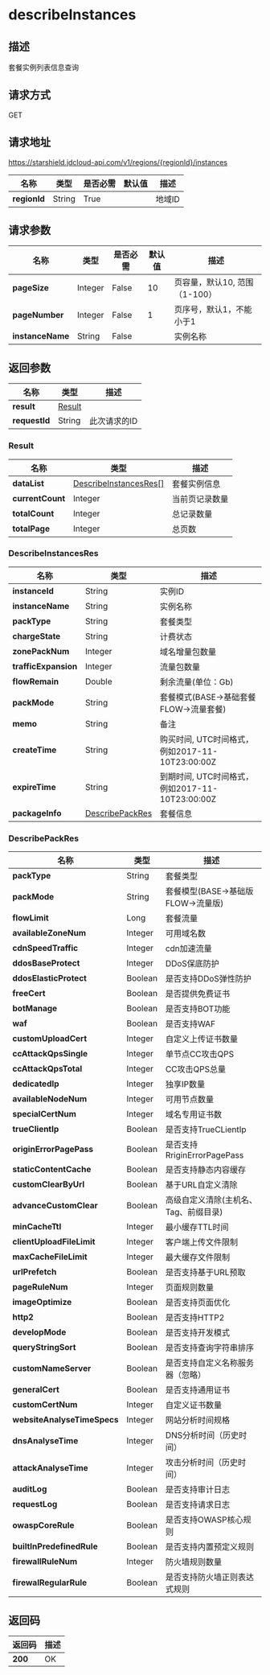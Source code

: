 # describeInstances


## 描述
套餐实例列表信息查询

## 请求方式
GET

## 请求地址
https://starshield.jdcloud-api.com/v1/regions/{regionId}/instances

|名称|类型|是否必需|默认值|描述|
|---|---|---|---|---|
|**regionId**|String|True| |地域ID|

## 请求参数
|名称|类型|是否必需|默认值|描述|
|---|---|---|---|---|
|**pageSize**|Integer|False|10|页容量，默认10, 范围（1-100）|
|**pageNumber**|Integer|False|1|页序号，默认1，不能小于1|
|**instanceName**|String|False| |实例名称|


## 返回参数
|名称|类型|描述|
|---|---|---|
|**result**|[Result](#result)| |
|**requestId**|String|此次请求的ID|

### <div id="Result">Result</div>
|名称|类型|描述|
|---|---|---|
|**dataList**|[DescribeInstancesRes[]](#describeinstancesres)|套餐实例信息|
|**currentCount**|Integer|当前页记录数量|
|**totalCount**|Integer|总记录数量|
|**totalPage**|Integer|总页数|
### <div id="DescribeInstancesRes">DescribeInstancesRes</div>
|名称|类型|描述|
|---|---|---|
|**instanceId**|String|实例ID|
|**instanceName**|String|实例名称|
|**packType**|String|套餐类型|
|**chargeState**|String|计费状态|
|**zonePackNum**|Integer|域名增量包数量|
|**trafficExpansion**|Integer|流量包数量|
|**flowRemain**|Double|剩余流量(单位：Gb)|
|**packMode**|String|套餐模式(BASE->基础套餐 FLOW->流量套餐)|
|**memo**|String|备注|
|**createTime**|String|购买时间, UTC时间格式，例如2017-11-10T23:00:00Z|
|**expireTime**|String|到期时间, UTC时间格式，例如2017-11-10T23:00:00Z|
|**packageInfo**|[DescribePackRes](#describepackres)|套餐信息|
### <div id="DescribePackRes">DescribePackRes</div>
|名称|类型|描述|
|---|---|---|
|**packType**|String|套餐类型|
|**packMode**|String|套餐模型(BASE->基础版 FLOW->流量版)|
|**flowLimit**|Long|套餐流量|
|**availableZoneNum**|Integer|可用域名数|
|**cdnSpeedTraffic**|Integer|cdn加速流量|
|**ddosBaseProtect**|Integer|DDoS保底防护|
|**ddosElasticProtect**|Boolean|是否支持DDoS弹性防护|
|**freeCert**|Boolean|是否提供免费证书|
|**botManage**|Boolean|是否支持BOT功能|
|**waf**|Boolean|是否支持WAF|
|**customUploadCert**|Integer|自定义上传证书数量|
|**ccAttackQpsSingle**|Integer|单节点CC攻击QPS|
|**ccAttackQpsTotal**|Integer|CC攻击QPS总量|
|**dedicatedIp**|Integer|独享IP数量|
|**availableNodeNum**|Integer|可用节点数量|
|**specialCertNum**|Integer|域名专用证书数|
|**trueClientIp**|Boolean|是否支持TrueCLientIp|
|**originErrorPagePass**|Boolean|是否支持RriginErrorPagePass|
|**staticContentCache**|Boolean|是否支持静态内容缓存|
|**customClearByUrl**|Boolean|基于URL自定义清除|
|**advanceCustomClear**|Boolean|高级自定义清除(主机名、Tag、前缀目录)|
|**minCacheTtl**|Integer|最小缓存TTL时间|
|**clientUploadFileLimit**|Integer|客户端上传文件限制|
|**maxCacheFileLimit**|Integer|最大缓存文件限制|
|**urlPrefetch**|Boolean|是否支持基于URL预取|
|**pageRuleNum**|Integer|页面规则数量|
|**imageOptimize**|Boolean|是否支持页面优化|
|**http2**|Boolean|是否支持HTTP2|
|**developMode**|Boolean|是否支持开发模式|
|**queryStringSort**|Boolean|是否支持查询字符串排序|
|**customNameServer**|Boolean|是否支持自定义名称服务器（忽略）|
|**generalCert**|Boolean|是否支持通用证书|
|**customCertNum**|Integer|自定义证书数量|
|**websiteAnalyseTimeSpecs**|Integer|网站分析时间规格|
|**dnsAnalyseTime**|Integer|DNS分析时间（历史时间）|
|**attackAnalyseTime**|Integer|攻击分析时间（历史时间）|
|**auditLog**|Boolean|是否支持审计日志|
|**requestLog**|Boolean|是否支持请求日志|
|**owaspCoreRule**|Boolean|是否支持OWASP核心规则|
|**builtInPredefinedRule**|Boolean|是否支持内置预定义规则|
|**firewallRuleNum**|Integer|防火墙规则数量|
|**firewalRegularRule**|Boolean|是否支持防火墙正则表达式规则|

## 返回码
|返回码|描述|
|---|---|
|**200**|OK|
